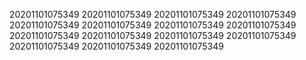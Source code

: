 20201101075349
20201101075349
20201101075349
20201101075349
20201101075349
20201101075349
20201101075349
20201101075349
20201101075349
20201101075349
20201101075349
20201101075349
20201101075349
20201101075349
20201101075349
